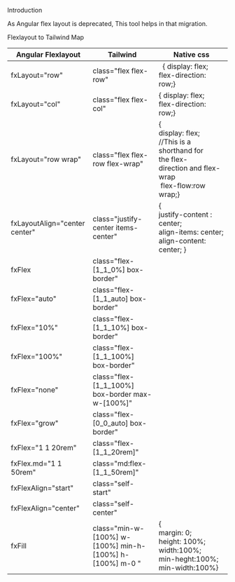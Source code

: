Introduction

As Angular flex layout is deprecated, This tool helps in that migration.

Flexlayout to Tailwind Map

|Angular Flexlayout| Tailwind|	Native css|
|----|----|-----|
|fxLayout="row"|	class="flex flex-row"   |   { display: flex; </br> flex-direction: row;}|
|fxLayout="col"|	class="flex flex-col" |	{ display: flex; </br> flex-direction: row;}|
|fxLayout="row wrap"|	class="flex flex-row flex-wrap" | 	{ <br> display: flex; <br>//This is a shorthand for the flex-direction and flex-wrap<br> flex-flow:row wrap;}|
|fxLayoutAlign="center center"|	class="justify-center items-center"	| { <br>justify-content : center; <br>align-items: center; <br>align-content: center; }|
|fxFlex| class="flex-[1_1_0%] box-border"||
|fxFlex="auto" |class="flex-[1_1_auto] box-border"||
|fxFlex="10%"| class="flex-[1_1_10%] box-border" ||
|fxFlex="100%" |class="flex-[1_1_100%] box-border"||
|fxFlex="none"| class="flex-[1_1_100%] box-border max-w-[100%]" ||
|fxFlex="grow"| class="flex-[0_0_auto] box-border"| |
|fxFlex="1 1 20rem" |class="flex-[1_1_20rem]"||
|fxFlex.md="1 1 50rem"|	class="md:flex-[1_1_50rem]"	||
|fxFlexAlign="start"|class="self-start"||
|fxFlexAlign="center"|class="self-center"||
|fxFill	|class="min-w-[100%] w-[100%] min-h-[100%] h-[100%] m-0 "	| {<br> margin: 0;<br>height: 100%;<br>width:100%;<br>min-heght:100%;<br>min-width:100%}